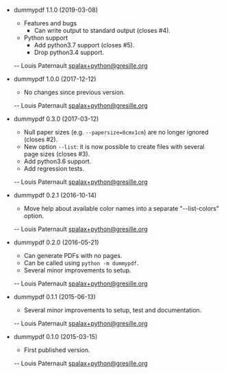 * dummypdf 1.1.0 (2019-03-08)

    * Features and bugs
      * Can write output to standard output (closes #4).
    * Python support
      * Add python3.7 support (closes #5).
      * Drop python3.4 support.

    -- Louis Paternault <spalax+python@gresille.org>

* dummypdf 1.0.0 (2017-12-12)

    * No changes since previous version.

    -- Louis Paternault <spalax+python@gresille.org>

* dummypdf 0.3.0 (2017-03-12)

    * Null paper sizes (e.g. `--papersize=0cmx1cm`) are no longer ignored (closes #2).
    * New option `--list`: it is now possible to create files with several page sizes (closes #3).
    * Add python3.6 support.
    * Add regression tests.

    -- Louis Paternault <spalax+python@gresille.org>

* dummypdf 0.2.1 (2016-10-14)

    * Move help about available color names into a separate "--list-colors" option.

    -- Louis Paternault <spalax+python@gresille.org>

* dummypdf 0.2.0 (2016-05-21)

    * Can generate PDFs with no pages.
    * Can be called using `python -m dummypdf`.
    * Several minor improvements to setup.

    -- Louis Paternault <spalax+python@gresille.org>

* dummypdf 0.1.1 (2015-06-13)

    * Several minor improvements to setup, test and documentation.

    -- Louis Paternault <spalax+python@gresille.org>

* dummypdf 0.1.0 (2015-03-15)

    * First published version.

    -- Louis Paternault <spalax+python@gresille.org>
